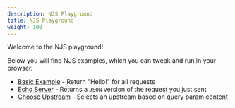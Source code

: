 ```yaml
---
description: NJS Playground
title: NJS Playground
weight: 100
---
```


Welcome to the NJS playground!

Below you will find NJS examples, which you can tweak and run in your browser.


- [Basic Example](basic-example) - Return "Hello!" for all requests
- [Echo Server](echo-server) - Returns a `JSON` version of the request you just sent
- [Choose Upstream](choose-upstream) - Selects an upstream based on query param content